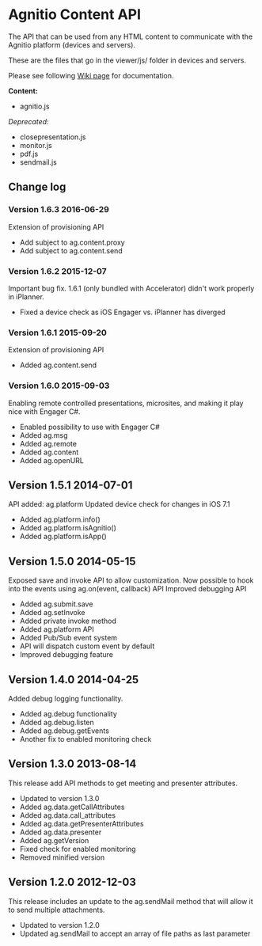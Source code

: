# Agnitio Content API

The API that can be used from any HTML content to communicate with the Agnitio platform (devices and servers).

These are the files that go in the viewer/js/ folder in devices and servers.

Please see following [Wiki page](http://wiki.agnitio.com/index.php/Agnitio_Content_API_(iPad)) for documentation.

__Content:__

- agnitio.js

*Deprecated:*

- closepresentation.js
- monitor.js
- pdf.js
- sendmail.js

## Change log

### Version 1.6.3 2016-06-29

Extension of provisioning API

- Add subject to ag.content.proxy
- Add subject to ag.content.send

### Version 1.6.2 2015-12-07

Important bug fix. 1.6.1 (only bundled with Accelerator) didn't work properly in iPlanner.

- Fixed a device check as iOS Engager vs. iPlanner has diverged

### Version 1.6.1 2015-09-20

Extension of provisioning API

- Added ag.content.send

### Version 1.6.0 2015-09-03

Enabling remote controlled presentations, microsites, and making it play nice with Engager C#.

- Enabled possibility to use with Engager C#
- Added ag.msg
- Added ag.remote
- Added ag.content
- Added ag.openURL

## Version 1.5.1 2014-07-01

API added: ag.platform
Updated device check for changes in iOS 7.1

- Added ag.platform.info()
- Added ag.platform.isAgnitio()
- Added ag.platform.isApp() 

## Version 1.5.0 2014-05-15

Exposed save and invoke API to allow customization.
Now possible to hook into the events using ag.on(event, callback) API
Improved debugging API

- Added ag.submit.save
- Added ag.setInvoke
- Added private invoke method
- Added ag.platform API
- Added Pub/Sub event system
- API will dispatch custom event by default
- Improved debugging feature

## Version 1.4.0 2014-04-25

Added debug logging functionality.

- Added ag.debug functionality
- Added ag.debug.listen
- Added ag.debug.getEvents
- Another fix to enabled monitoring check

## Version 1.3.0 2013-08-14

This release add API methods to get meeting and presenter attributes.

- Updated to version 1.3.0
- Added ag.data.getCallAttributes
- Added ag.data.call_attributes
- Added ag.data.getPresenterAttributes
- Added ag.data.presenter
- Added ag.getVersion
- Fixed check for enabled monitoring
- Removed minified version

## Version 1.2.0 2012-12-03

This release includes an update to the ag.sendMail method that will allow it to send multiple attachments.

- Updated to version 1.2.0
- Updated ag.sendMail to accept an array of file paths as last parameter
